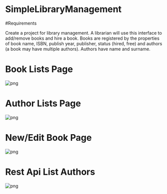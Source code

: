 # SimpleLibraryManagement

#Requirements

Create a project for library management. A librarian will use this interface to add/remove
books and hire a book. Books are registered by the properties of book name, ISBN, publish
year, publisher, status (hired, free) and authors (a book may have multiple authors). Authors
have name and surname.

# Book Lists Page
![png](https://github.com/oktayuyar/SimpleLibraryAutomation/blob/master/images/list_books.png "Book Lists Page")

# Author Lists Page
![png](https://github.com/oktayuyar/SimpleLibraryAutomation/blob/master/images/list_authors.png "Author Lists Page")

# New/Edit Book Page
![png](https://github.com/oktayuyar/SimpleLibraryAutomation/blob/master/images/add_book.png "New/Edit Book Page")

# Rest Api List Authors
![png](https://github.com/oktayuyar/SimpleLibraryAutomation/blob/master/images/rest_list_authors.png "Rest Api List Authors")
